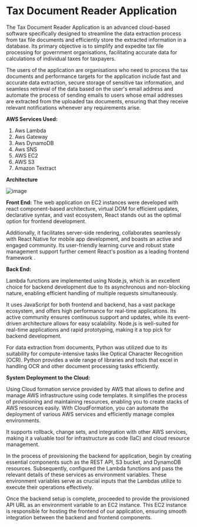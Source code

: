 # Tax Document Reader Application 

The Tax Document Reader Application is an advanced cloud-based 
software specifically designed to streamline the data extraction process from 
tax file documents and efficiently store the extracted information in a 
database. Its primary objective is to simplify and expedite tax file processing 
for government organisations, facilitating accurate data for calculations of 
individual taxes for taxpayers.

The users of the application are organisations who need to process the tax 
documents and performance targets for the application include fast and 
accurate data extraction, secure storage of sensitive tax information, and 
seamless retrieval of the data based on the user's email address and 
automate the process of sending emails to users whose email addresses 
are extracted from the uploaded tax documents, ensuring that they receive 
relevant notifications whenever any requirements arise.

**AWS Services Used:**

1) Aws Lambda
2) Aws Gateway
3) Aws DynamoDB
4) Aws SNS
5) AWS EC2
6) AWS S3
7) Amazon Textract

**Architecture**

![image](https://github.com/Kovarthanan-murugan/Dal_CSCI_5410_DocumentReaderProject/assets/90558927/7f515ee0-c4b3-424a-9c3b-8a29a1c11ef4)

**Front End:** 
The web application on EC2 instances were developed with react 
component-based architecture, virtual DOM for efficient updates, 
declarative syntax, and vast ecosystem, React stands out as the optimal 
option for frontend development. 

Additionally, it facilitates server-side rendering, collaborates 
seamlessly with React Native for mobile app development, and boasts an 
active and engaged community. Its user-friendly learning curve and robust 
state management support further cement React's position as a leading 
frontend framework .

**Back End:**

Lambda functions are implemented using Node.js, which is an 
excellent choice for backend development due to its asynchronous and 
non-blocking nature, enabling efficient handling of multiple requests 
simultaneously.

It uses JavaScript for both frontend and backend, has a vast 
package ecosystem, and offers high performance for real-time applications. 
Its active community ensures continuous support and updates, while its 
event-driven architecture allows for easy scalability. Node.js is well-suited 
for real-time applications and rapid prototyping, making it a top pick for 
backend development.

For data extraction from documents, Python was utilized due to its 
suitability for compute-intensive tasks like Optical Character Recognition 
(OCR). Python provides a wide range of libraries and tools that excel in 
handling OCR and other document processing tasks efficiently.

**System Deployment to the Cloud:**

 Using Cloud formation service provided by AWS that allows to 
define and manage AWS infrastructure using code templates. It simplifies 
the process of provisioning and maintaining resources, enabling you to 
create stacks of AWS resources easily. With CloudFormation, you can 
automate the deployment of various AWS services and efficiently manage 
complex environments.

It supports rollback, change sets, and integration with other AWS 
services, making it a valuable tool for infrastructure as code (IaC) and cloud 
resource management.

In the process of provisioning the backend for application, begin by 
creating essential components such as the REST API, S3 bucket, and 
DynamoDB resources. Subsequently, configured the Lambda functions and 
pass the relevant details of these services as environment variables. These 
environment variables serve as crucial inputs that the Lambdas utilize to 
execute their operations effectively.

Once the backend setup is complete, proceeded to provide the 
provisioned API URL as an environment variable to an EC2 instance. This 
EC2 instance is responsible for hosting the frontend of our application, 
ensuring smooth integration between the backend and frontend 
components.
